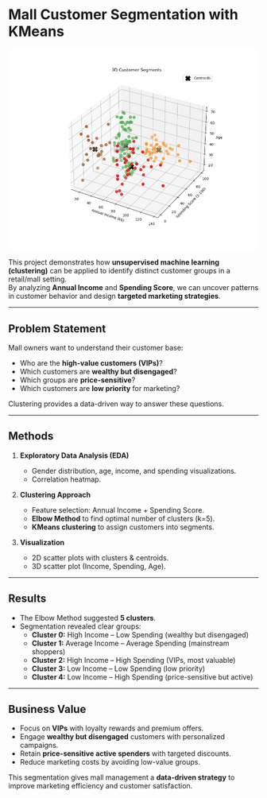 # Mall Customer Segmentation with KMeans

<p align="center">
  <img src="3d_customer_clusters.png" alt="3D Customer Segments" width="700"/>
</p>

This project demonstrates how **unsupervised machine learning (clustering)** can be applied to identify distinct customer groups in a retail/mall setting.  
By analyzing **Annual Income** and **Spending Score**, we can uncover patterns in customer behavior and design **targeted marketing strategies**.

---

## Problem Statement
Mall owners want to understand their customer base:  
- Who are the **high-value customers (VIPs)**?  
- Which customers are **wealthy but disengaged**?  
- Which groups are **price-sensitive**?  
- Which customers are **low priority** for marketing?  

Clustering provides a data-driven way to answer these questions.

---

## Methods
1. **Exploratory Data Analysis (EDA)**  
   - Gender distribution, age, income, and spending visualizations.  
   - Correlation heatmap.  

2. **Clustering Approach**  
   - Feature selection: Annual Income + Spending Score.  
   - **Elbow Method** to find optimal number of clusters (k=5).  
   - **KMeans clustering** to assign customers into segments.  

3. **Visualization**  
   - 2D scatter plots with clusters & centroids.  
   - 3D scatter plot (Income, Spending, Age).  

---

## Results
- The Elbow Method suggested **5 clusters**.  
- Segmentation revealed clear groups:
  - **Cluster 0:** High Income – Low Spending (wealthy but disengaged)  
  - **Cluster 1:** Average Income – Average Spending (mainstream shoppers)  
  - **Cluster 2:** High Income – High Spending (VIPs, most valuable)  
  - **Cluster 3:** Low Income – Low Spending (low priority)  
  - **Cluster 4:** Low Income – High Spending (price-sensitive but active)  

---

## Business Value
- Focus on **VIPs** with loyalty rewards and premium offers.  
- Engage **wealthy but disengaged** customers with personalized campaigns.  
- Retain **price-sensitive active spenders** with targeted discounts.  
- Reduce marketing costs by avoiding low-value groups.  

This segmentation gives mall management a **data-driven strategy** to improve marketing efficiency and customer satisfaction.  
